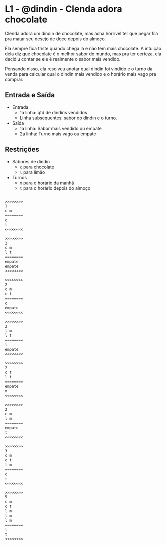 # L1 - @dindin - Clenda adora chocolate

Clenda adora um dindin de chocolate, mas acha horrível ter que pegar fila pra matar seu desejo de doce depois do almoço.

Ela sempre fica triste quando chega lá e não tem mais chocolate. A intuição dela diz que chocolate é o melhor sabor do mundo, mas pra ter certeza, ela decidiu contar se ele é realmente o sabor mais vendido.

Pensando nisso, ela resolveu anotar qual dindin foi vindido e o turno da venda para calcular qual o dindin mais vendido e o horário mais vago pra comprar.

## Entrada e Saída

- Entrada
  - 1a linha: qtd de dindins vendidos
  - Linha subsequentes: sabor do dindin e o turno.
- Saída
  - 1a linha: Sabor mais vendido ou empate
  - 2a linha: Turno mais vago ou empate

## Restrições

- Sabores de dindin
  - `c` para chocolate
  - `l` para limão
- Turnos
  - `m` para o horário da manhã
  - `t` para o horário depois do almoço

```txt

>>>>>>>>
1
c m
========
c
t
<<<<<<<<

>>>>>>>>
2
c m
l t
========
empate
empate
<<<<<<<<

>>>>>>>>
2
c m
c t
========
c
empate
<<<<<<<<

>>>>>>>>
2
l m
l t
========
l
empate
<<<<<<<<

>>>>>>>>
2
c t
l t
========
empate
m
<<<<<<<<

>>>>>>>>
2
c m
l m
========
empate
t
<<<<<<<<

>>>>>>>>
3
c m
c t
l m
========
c
t
<<<<<<<<

>>>>>>>>
5
c m
c t
l m
l m
l m
========
l
t
<<<<<<<<

```
